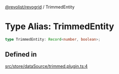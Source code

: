 [@revolist/revogrid](README.md) / TrimmedEntity

# Type Alias: TrimmedEntity

```ts
type TrimmedEntity: Record<number, boolean>;
```

## Defined in

[src/store/dataSource/trimmed.plugin.ts:4](https://github.com/revolist/revogrid/blob/1ed53ebfdb262e9a8c2e5e06c64cb87ad0050ffc/src/store/dataSource/trimmed.plugin.ts#L4)
